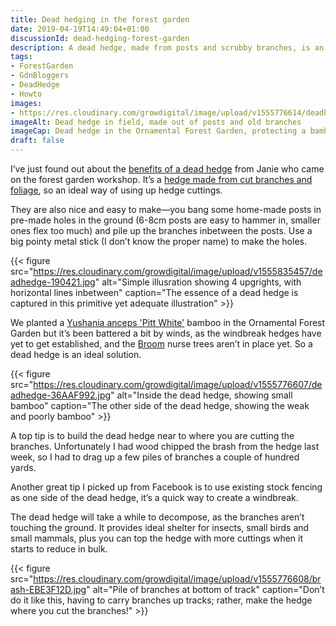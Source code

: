 ```yaml
---
title: Dead hedging in the forest garden
date: 2019-04-19T14:49:04+01:00
discussionId: dead-hedging-forest-garden
description: A dead hedge, made from posts and scrubby branches, is an ideal temporary windbreak and wildlife habitat.
tags: 
- ForestGarden
- GdnBloggers
- DeadHedge
- Howto
images: 
- https://res.cloudinary.com/growdigital/image/upload/v1555776614/deadhedge-39D0EDB7.jpg
imageAlt: Dead hedge in field, made out of posts and old branches
imageCap: Dead hedge in the Ornamental Forest Garden, protecting a bamboo
draft: false
---
```


I’ve just found out about the [benefits of a dead hedge](https://www.woodlands.co.uk/blog/woodland-activities/dead-hedging-wildlife-friendly-and-people-guiding/) from Janie who came on the forest garden workshop. It’s a [hedge made from cut branches and foliage](https://en.wikipedia.org/wiki/Dead_hedge), so an ideal way of using up hedge cuttings.

They are also nice and easy to make—you bang some home-made posts in pre-made holes in the ground (6-8cm posts are easy to hammer in, smaller ones flex too much) and pile up the branches inbetween the posts. Use a big pointy metal stick (I don’t know the proper name) to make the holes.

{{< figure src="https://res.cloudinary.com/growdigital/image/upload/v1555835457/deadhedge-190421.jpg" alt="Simple illusration showing 4 upgrights, with horizontal lines inbetween" caption="The essence of a dead hedge is captured in this primitive yet adequate illustration" >}}

We planted a [Yushania anceps 'Pitt White'](https://www.agroforestry.co.uk/product/yushania-anceps-pitt-white/) bamboo in the Ornamental Forest Garden but it’s been battered a bit by winds, as the windbreak hedges have yet to get established, and the [Broom](https://pfaf.org/user/plant.aspx?latinname=Cytisus+scoparius) nurse trees aren’t in place yet. So a dead hedge is an ideal solution.

{{< figure src="https://res.cloudinary.com/growdigital/image/upload/v1555776607/deadhedge-36AAF992.jpg" alt="Inside the dead hedge, showing small bamboo" caption="The other side of the dead hedge, showing the weak and poorly bamboo" >}}

A top tip is to build the dead hedge near to where you are cutting the branches. Unfortunately I had wood chipped the brash from the hedge last week, so I had to drag up a few piles of branches a couple of hundred yards. 

Another great tip I picked up from Facebook is to use existing stock fencing as one side of the dead hedge, it’s a quick way to create a windbreak.

The dead hedge will take a while to decompose, as the branches aren’t touching the ground. It provides ideal shelter for insects, small birds and small mammals, plus you can top the hedge with more cuttings when it starts to reduce in bulk.

{{< figure src="https://res.cloudinary.com/growdigital/image/upload/v1555776608/brash-EBE3F12D.jpg" alt="Pile of branches at bottom of track" caption="Don’t do it like this, having to carry branches up tracks; rather, make the hedge where you cut the branches!" >}}
